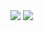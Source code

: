 <img src="https://capsule-render.vercel.app/api?type=waving&amp;color=auto&amp;height=240&amp;section=header&amp;text=2klips&amp;fontSize=90&amp;animation=fadeIn&amp;fontAlignY=38&amp;&amp;descAlignY=51&amp;descAlign=62" style="max-width: 80%;">

<!-- ![Anurag's GitHub stats](https://github-readme-stats.vercel.app/api?username=2klips&show_icons=true&theme=radical) -->

<img src="https://img.shields.io/badge/python-3776AB?style=flat-square&logo=&logoColor=3776AB"/>
